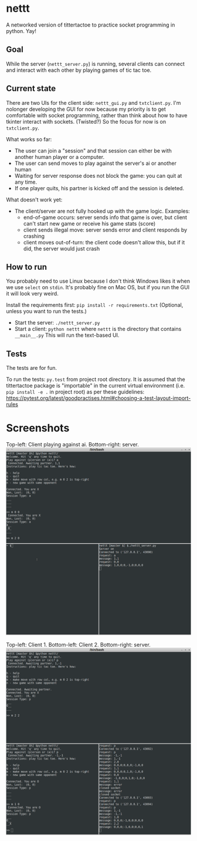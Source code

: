 nettt
=====

A networked version of tittertactoe to practice socket programming in python. Yay!

## Goal

While the server (`nettt_server.py`) is running, several clients can connect and interact with each other by playing games of tic tac toe.

## Current state

There are two UIs for the client side: `nettt_gui.py` and `txtclient.py`. I'm nolonger developing the GUI for now because my priority is to get comfortable with socket programming, rather than think about how to have tkinter interact with sockets. (Twisted?) So the focus for now is on `txtclient.py`. 

What works so far: 

* The user can join a "session" and that session can either be with another human player or a computer. 
* The user can send moves to play against the server's ai or another human
* Waiting for server response does not block the game: you can quit at any time.
* If one player quits, his partner is kicked off and the session is deleted.

What doesn't work yet:
* The client/server are not fully hooked up with the game logic. Examples:
    * end-of-game occurs: server sends info that game is over, but client can't start new game or receive his game stats (score)
    * client sends illegal move: server sends error and client responds by crashing
    * client moves out-of-turn: the client code doesn't allow this, but if it did, the server would just crash

## How to run

You probably need to use Linux because I don't think Windows likes it when we use `select` on `stdin`. It's probably fine on Mac OS, but if you run the GUI it will look very weird.

Install the requirements first: `pip install -r requirements.txt` (Optional, unless you want to run the tests.)

* Start the server: `./nettt_server.py`
* Start a client: `python nettt` where `nettt` is the directory that contains `__main__.py` This will run the text-based UI.

## Tests

The tests are for fun.  

To run the tests: `py.test` from project root directory. It is assumed that the tittertactoe package is "importable" in the current virtual environment (i.e. `pip install -e .` in project root) as per these guidelines: https://pytest.org/latest/goodpractises.html#choosing-a-test-layout-import-rules 

# Screenshots
Top-left: Client playing against ai. Bottom-right: server.
![ScreenShot 1](/screenshots/nettt1.png)

Top-left: Client 1. Bottom-left: Client 2. Bottom-right: server.
![ScreenShot 2](/screenshots/nettt2.png)
